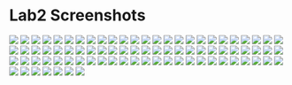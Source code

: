 # Lab2 Screenshots
![](Images/1.png)
![](Images/2.png)
![](Images/3.png)
![](Images/4.png)
![](Images/5.png)
![](Images/6.png)
![](Images/7.png)
![](Images/8.png)
![](Images/9.png)
![](Images/10.png)
![](Images/11.png)
![](Images/12.png)
![](Images/13.png)
![](Images/14.png)
![](Images/15.png)
![](Images/16.png)
![](Images/17.png)
![](Images/18.png)
![](Images/19.png)
![](Images/20.png)
![](Images/21.png)
![](Images/22.png)
![](Images/23.png)
![](Images/24.png)
![](Images/25.png)
![](Images/26.png)
![](Images/27.png)
![](Images/28.png)
![](Images/29.png)
![](Images/30.png)
![](Images/31.png)
![](Images/32.png)
![](Images/33.png)
![](Images/34.png)
![](Images/35.png)
![](Images/36.png)
![](Images/37.png)
![](Images/38.png)
![](Images/39.png)
![](Images/40.png)
![](Images/41.png)
![](Images/42.png)
![](Images/43.png)
![](Images/44.png)
![](Images/45.png)
![](Images/46.png)
![](Images/47.png)
![](Images/48.png)
![](Images/49.png)
![](Images/50.png)
![](Images/51.png)
![](Images/52.png)
![](Images/53.png)
![](Images/54.png)
![](Images/55.png)
![](Images/56.png)
![](Images/57.png)
![](Images/58.png)
![](Images/59.png)
![](Images/60.png)
![](Images/61.png)
![](Images/62.png)
![](Images/63.png)
![](Images/64.png)
![](Images/65.png)
![](Images/66.png)
![](Images/67.png)
![](Images/68.png)
![](Images/69.png)
![](Images/70.png)
![](Images/71.png)
![](Images/72.png)
![](Images/73.png)
![](Images/74.png)
![](Images/75.png)
![](Images/76.png)
![](Images/77.png)
![](Images/78.png)
![](Images/79.png)
![](Images/80.png)
![](Images/81.png)
![](Images/82.png)

